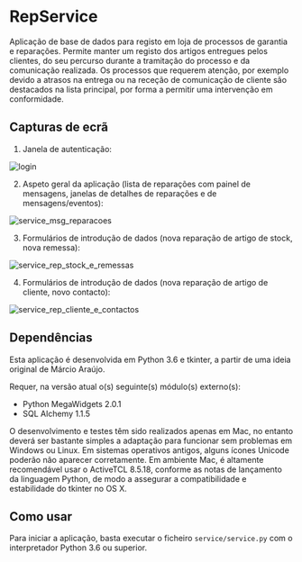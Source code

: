 # RepService
Aplicação de base de dados para registo em loja de processos de garantia e reparações. Permite manter um registo dos artigos entregues pelos clientes, do seu percurso durante a tramitação do processo e da comunicação realizada. Os processos que requerem atenção, por exemplo devido a atrasos na entrega ou na receção de comunicação de cliente são destacados na lista principal, por forma a permitir uma intervenção em conformidade.

## Capturas de ecrã
1. Janela de autenticação:

![login](https://user-images.githubusercontent.com/18650184/35652209-8da74808-06da-11e8-88ed-3e31d4b6e71c.png)

2. Aspeto geral da aplicação (lista de reparações com painel de mensagens, janelas de detalhes de reparações e de mensagens/eventos):

![service_msg_reparacoes](https://user-images.githubusercontent.com/18650184/27431379-4a942e82-5744-11e7-87cb-226f798a5bba.jpg)

3. Formulários de introdução de dados (nova reparação de artigo de stock, nova remessa):

![service_rep_stock_e_remessas](https://user-images.githubusercontent.com/18650184/27431380-4abc89cc-5744-11e7-9c00-4ed3e39ddebd.jpg)

4. Formulários de introdução de dados (nova reparação de artigo de cliente, novo contacto):

![service_rep_cliente_e_contactos](https://user-images.githubusercontent.com/18650184/27431381-4ac27404-5744-11e7-804a-d4b5d58e7435.jpg)


## Dependências
Esta aplicação é desenvolvida em Python 3.6 e tkinter, a partir de uma ideia original de Márcio Araújo.

Requer, na versão atual o(s) seguinte(s) módulo(s) externo(s):

- Python MegaWidgets 2.0.1
- SQL Alchemy 1.1.5


O desenvolvimento e testes têm sido realizados apenas em Mac, no entanto deverá ser bastante simples a adaptação para funcionar sem problemas em Windows ou Linux. Em sistemas operativos antigos, alguns ícones Unicode poderão não aparecer corretamente. Em ambiente Mac, é altamente recomendável usar o ActiveTCL 8.5.18, conforme as notas de lançamento da linguagem Python, de modo a assegurar a compatibilidade e estabilidade do tkinter no OS X.


## Como usar
Para iniciar a aplicação, basta executar o ficheiro `service/service.py` com o interpretador Python 3.6 ou superior.
